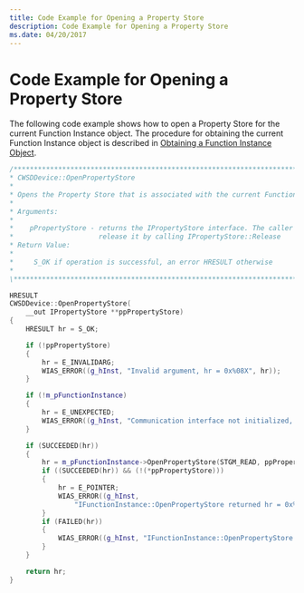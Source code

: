 ```yaml
---
title: Code Example for Opening a Property Store
description: Code Example for Opening a Property Store
ms.date: 04/20/2017
---
```


# Code Example for Opening a Property Store


The following code example shows how to open a Property Store for the current Function Instance object. The procedure for obtaining the current Function Instance object is described in [Obtaining a Function Instance Object](obtaining-a-function-instance-object.md).

```cpp
/**************************************************************************\
* CWSDDevice::OpenPropertyStore
*
* Opens the Property Store that is associated with the current Function Instance. 
*
* Arguments:
*
*    pPropertyStore - returns the IPropertyStore interface. The caller must
*                     release it by calling IPropertyStore::Release
* Return Value:
*
*     S_OK if operation is successful, an error HRESULT otherwise
*
\**************************************************************************/

HRESULT
CWSDDevice::OpenPropertyStore(
    __out IPropertyStore **ppPropertyStore)
{
    HRESULT hr = S_OK;

    if (!ppPropertyStore)
    {
        hr = E_INVALIDARG;
        WIAS_ERROR((g_hInst, "Invalid argument, hr = 0x%08X", hr));
    }

    if (!m_pFunctionInstance)
    {
        hr = E_UNEXPECTED;
        WIAS_ERROR((g_hInst, "Communication interface not initialized, hr = 0x%08X", hr));
    }

    if (SUCCEEDED(hr))
    {
        hr = m_pFunctionInstance->OpenPropertyStore(STGM_READ, ppPropertyStore);
        if ((SUCCEEDED(hr)) && (!(*ppPropertyStore)))
        {
            hr = E_POINTER;
            WIAS_ERROR((g_hInst, 
                "IFunctionInstance::OpenPropertyStore returned hr = 0x%08X with a NULL property store interface, hr = 0x%08X", hr));
        }
        if (FAILED(hr))
        {
            WIAS_ERROR((g_hInst, "IFunctionInstance::OpenPropertyStore failed, hr = 0x%08X", hr));
        }
    }

    return hr;
}
```

 

 




